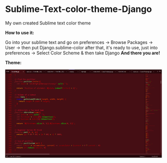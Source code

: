 # Sublime-Text-color-theme-Django
My own created Sublime text color theme

**How to use it:**

Go into your sublime text and go on preferences -> Browse Packages -> User -> then put Django.sublime-color
after that, it's ready to use, just into preferences -> Select Color Scheme & then take Django
**And there you are!**

**Theme:**

![Screenshot](colorScheme.png)
